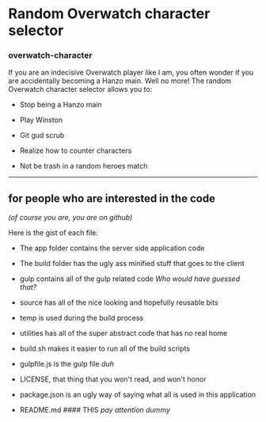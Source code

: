 # Random Overwatch character selector

### overwatch-character

If you are an indecisive Overwatch player like I am, you often wonder if you are accidentally becoming a Hanzo main. Well no more! The random 
Overwatch character selector allows you to:

- Stop being a Hanzo main

- Play Winston

- Git gud scrub

- Realize how to counter characters

- Not be trash in a random heroes match

---

## for people who are interested in the code
*(of course you are, you are on github)*

Here is the gist of each file:

- The app folder contains the server side application code

- The build folder has the ugly ass minified stuff that goes to the client

- gulp contains all of the gulp related code *Who would have guessed that?*

- source has all of the nice looking and hopefully reusable bits

- temp is used during the build process

- utilities has all of the super abstract code that has no real home

- build.sh makes it easier to run all of the build scripts

- gulpfile.js is the gulp file *duh*

- LICENSE, that thing that you won't read, and won't honor

- package.json is an ugly way of saying what all is used in this application

- README.md #### THIS *pay attention dummy*
